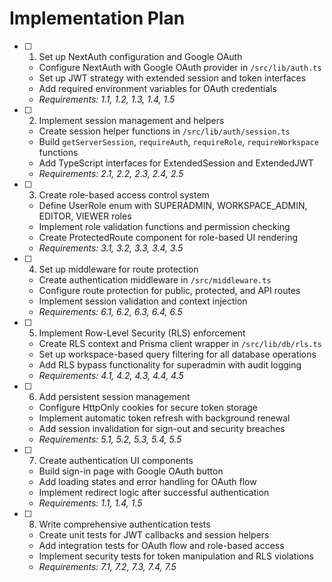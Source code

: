# Implementation Plan

- [ ] 1. Set up NextAuth configuration and Google OAuth
  - Configure NextAuth with Google OAuth provider in `/src/lib/auth.ts`
  - Set up JWT strategy with extended session and token interfaces
  - Add required environment variables for OAuth credentials
  - _Requirements: 1.1, 1.2, 1.3, 1.4, 1.5_

- [ ] 2. Implement session management and helpers
  - Create session helper functions in `/src/lib/auth/session.ts`
  - Build `getServerSession`, `requireAuth`, `requireRole`, `requireWorkspace` functions
  - Add TypeScript interfaces for ExtendedSession and ExtendedJWT
  - _Requirements: 2.1, 2.2, 2.3, 2.4, 2.5_

- [ ] 3. Create role-based access control system
  - Define UserRole enum with SUPERADMIN, WORKSPACE_ADMIN, EDITOR, VIEWER roles
  - Implement role validation functions and permission checking
  - Create ProtectedRoute component for role-based UI rendering
  - _Requirements: 3.1, 3.2, 3.3, 3.4, 3.5_

- [ ] 4. Set up middleware for route protection
  - Create authentication middleware in `/src/middleware.ts`
  - Configure route protection for public, protected, and API routes
  - Implement session validation and context injection
  - _Requirements: 6.1, 6.2, 6.3, 6.4, 6.5_

- [ ] 5. Implement Row-Level Security (RLS) enforcement
  - Create RLS context and Prisma client wrapper in `/src/lib/db/rls.ts`
  - Set up workspace-based query filtering for all database operations
  - Add RLS bypass functionality for superadmin with audit logging
  - _Requirements: 4.1, 4.2, 4.3, 4.4, 4.5_

- [ ] 6. Add persistent session management
  - Configure HttpOnly cookies for secure token storage
  - Implement automatic token refresh with background renewal
  - Add session invalidation for sign-out and security breaches
  - _Requirements: 5.1, 5.2, 5.3, 5.4, 5.5_

- [ ] 7. Create authentication UI components
  - Build sign-in page with Google OAuth button
  - Add loading states and error handling for OAuth flow
  - Implement redirect logic after successful authentication
  - _Requirements: 1.1, 1.4, 1.5_

- [ ] 8. Write comprehensive authentication tests
  - Create unit tests for JWT callbacks and session helpers
  - Add integration tests for OAuth flow and role-based access
  - Implement security tests for token manipulation and RLS violations
  - _Requirements: 7.1, 7.2, 7.3, 7.4, 7.5_